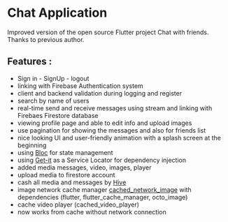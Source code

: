 
# Chat Application

Improved version of the open source Flutter project
Chat with friends.
Thanks to previous author.


## Features : 

- Sign in - SignUp - logout
- linking with Firebase Authentication system
- client and backend validation during logging and register
- search by name of users
- real-time send and receive messages using stream and linking with Firebaes Firestore database
- viewing profile page and able to edit info and upload images
- use pagination for showing the messages and also for friends list
- nice looking UI and user-friendly animation with a splash screen at the beginning
- using [Bloc](https://bloclibrary.dev/) for state management
- using [Get-it](https://pub.dev/packages/get_it) as a Service Locator for dependency injection
- added media messages, video, images, player
- upload media to firestore account
- cash all media and messages by [Hive](https://pub.dev/packages/hive)
- image network cache manager [cached_network_image](https://pub.dev/packages/cached_network_image) with dependencies (flutter, flutter_cache_manager, octo_image)
- cache video player (cached_video_player)
- now works from cache without network connection
